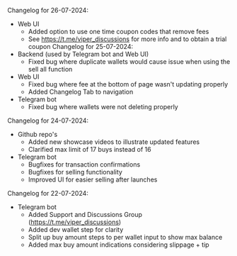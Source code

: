 Changelog for 26-07-2024:
  - Web UI
    - Added option to use one time coupon codes that remove fees
    - See https://t.me/viper_discussions for more info and to obtain a trial coupon
Changelog for 25-07-2024:
  - Backend (used by Telegram bot and Web UI)
    - Fixed bug where duplicate wallets would cause issue when using the sell all function
  - Web UI
    - Fixed bug where fee at the bottom of page wasn't updating properly
    - Added Changelog Tab to navigation
  - Telegram bot
    - Fixed bug where wallets were not deleting properly

Changelog for 24-07-2024:
  - Github repo's
    - Added new showcase videos to illustrate updated features
    - Clarified max limit of 17 buys instead of 16
  - Telegram bot
    - Bugfixes for transaction confirmations
    - Bugfixes for selling functionality
    - Improved UI for easier selling after launches

Changelog for 22-07-2024:
  - Telegram bot
    - Added Support and Discussions Group (https://t.me/viper_discussions)
    - Added dev wallet step for clarity
    - Split up buy amount steps to per wallet input to show max balance
    - Added max buy amount indications considering slippage + tip
